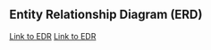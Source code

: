 ## Entity Relationship Diagram (ERD)

[Link to EDR](https://imgur.com/WGuen1D)
[Link to EDR](https://imgur.com/gATAfbu)